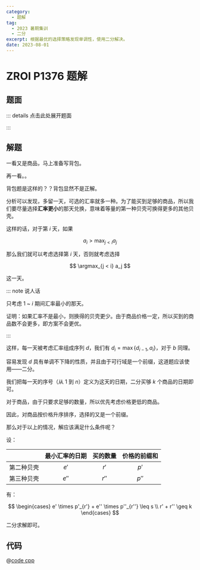 ```yaml
---
category:
  - 题解
tag:
  - 2023 暑期集训
  - 二分
excerpt: 根据最优的选择策略发现单调性，使用二分解决。
date: 2023-08-01
---
```


# ZROI P1376 题解

## 题面

::: details 点击此处展开题面

<!-- @include: ../../source/ZR-1376/problem.md -->

:::

## 解题

一看又是商品，马上准备写背包。

再一看。。

背包题是这样的？？背包显然不是正解。

分析可以发现，多留一天，可选的汇率就多一种。为了能买到足够的商品，所以我们要尽量选择**汇率更小**的那天兑换，意味着等量的第一种贝壳可换得更多的其他贝壳。

这样的话，对于第 $i$ 天，如果

$$ a_i > \max_{j < i} a_j $$

那么我们就可以考虑选择第 $i$ 天，否则就考虑选择

$$ \argmax_{j < i} a_j $$

这一天。

::: note 说人话

只考虑 1 ~ $i$ 期间汇率最小的那天。

证明：如果汇率不是最小，则换得的贝壳更少。由于商品价格一定，所以买到的商品数不会更多，即方案不会更优。

:::

这样，每一天被考虑汇率组成序列 $d$，我们有 $d_i = \max \{d_{i - 1}, a_i\}$，对于 $b$ 同理。

容易发现 $d$ 具有单调不下降的性质，并且由于可行域是一个前缀，这道题应该使用——二分。

我们把每一天的序号（从 1 到 $n$）定义为这天的日期，二分买够 $k$ 个商品的日期即可。

对于商品，由于只要求足够的数量，所以优先考虑价格更低的商品。

因此，对商品按价格升序排序，选择的又是一个前缀。

那么对于以上的情况，解应该满足什么条件呢？

设：

|           | 最小汇率的日期 | 买的数量 | 价格的前缀和 |
| :-------: | :-----------: | :-----: | :---------: |
| 第二种贝壳 | $e'$          | $r'$    | $p'$        |
| 第三种贝壳 | $e''$         | $r''$   | $p''$       |

有：

$$
\begin{cases}
  e' \times p'_{r'} + e'' \times p''_{r''} \leq s \\
  r' + r'' \geq k
\end{cases}
$$

二分求解即可。

## 代码

@[code cpp](../../source/ZR-1376/binary.cpp)
